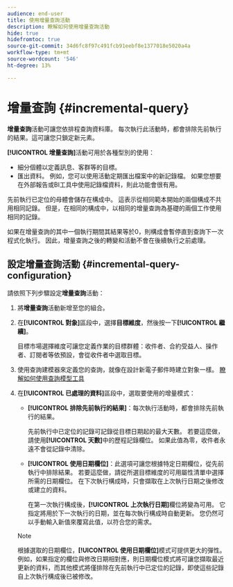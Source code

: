 ```yaml
---
audience: end-user
title: 使用增量查詢活動
description: 瞭解如何使用增量查詢活動
hide: true
hidefromtoc: true
source-git-commit: 34d6fc8f97c491fcb91eebf8e1377018e5020a4a
workflow-type: tm+mt
source-wordcount: '546'
ht-degree: 13%

---
```


# 增量查詢 {#incremental-query}

<!-- Warning : contextual help IDs are declared in /start/get-started.md-->

**增量查詢**&#x200B;活動可讓您依排程查詢資料庫。 每次執行此活動時，都會排除先前執行的結果。這可讓您只鎖定新元素。

**[!UICONTROL 增量查詢]**&#x200B;活動可用於各種型別的使用：

* 細分個體以定義訊息、客群等的目標。
* 匯出資料。 例如，您可以使用活動定期匯出檔案中的新記錄檔。 如果您想要在外部報告或BI工具中使用記錄檔資料，則此功能會很有用。

先前執行已定位的母體會儲存在構成中。 這表示從相同範本開始的兩個構成不共用相同記錄。 但是，在相同的構成中，以相同的增量查詢為基礎的兩個工作使用相同的記錄。

如果在增量查詢的其中一個執行期間其結果等於0，則構成會暫停直到查詢下一次程式化執行。 因此，增量查詢之後的轉變和活動不會在後續執行之前處理。

## 設定增量查詢活動 {#incremental-query-configuration}

請依照下列步驟設定&#x200B;**增量查詢**&#x200B;活動：

1. 將&#x200B;**增量查詢**&#x200B;活動新增至您的組合。

1. 在&#x200B;**[!UICONTROL 對象]**&#x200B;區段中，選擇&#x200B;**目標維度**，然後按一下&#x200B;**[!UICONTROL 繼續]**。

   目標市場選擇維度可讓您定義作業的目標群體：收件者、合約受益人、操作者、訂閱者等依預設，會從收件者中選取目標。<!--[Learn more about targeting dimensions](../../audience/about-recipients.md#targeting-dimensions)-->

1. 使用查詢建模器來定義您的查詢，就像在設計新電子郵件時建立對象一樣。 [瞭解如何使用查詢模型工具](../../query/query-modeler-overview.md)

1. 在&#x200B;**[!UICONTROL 已處理的資料]**&#x200B;區段中，選取要使用的增量模式：

   * **[!UICONTROL 排除先前執行的結果]**：每次執行活動時，都會排除先前執行的結果。

     先前執行中已定位的記錄可記錄從目標日期起的最大天數。 若要這麼做，請使用&#x200B;**[!UICONTROL 天數]**&#x200B;中的歷程記錄欄位。 如果此值為零，收件者永遠不會從記錄中清除。

   * **[!UICONTROL 使用日期欄位]**：此選項可讓您根據特定日期欄位，從先前執行中排除結果。 若要這麼做，請從所選目標維度的可用屬性清單中選擇所需的日期欄位。 在下次執行構成時，只會擷取在上次執行日期之後修改或建立的資料。

     在第一次執行構成後，**[!UICONTROL 上次執行日期]**&#x200B;欄位將變為可用。 它指定將用於下一次執行的日期，並在每次執行構成時自動更新。 您仍然可以手動輸入新值來覆寫此值，以符合您的需求。

   >[!NOTE]
   >
   >根據選取的日期欄位，**[!UICONTROL 使用日期欄位]**&#x200B;模式可提供更大的彈性。 例如，如果指定的欄位與修改日期相對應，則日期欄位模式將可讓您擷取最近更新的資料，而其他模式將僅排除在先前執行中已定位的記錄，即使這些記錄自上次執行構成後已被修改。

<!--

## Example {#incremental-query-example}

The following example shows the configuration of a workflow which filters every week the profiles in the Adobe Campaign database that are subscribed to the Yoga Newsletter service, to send them a welcome email.

![](../assets/incremental-query-example.png)

The workflow is made up of the following elements:

* A **[!UICONTROL Scheduler]** activity, to execute the workflow every Monday at 6 am.
* An **[!UICONTROL Incremental query]** activity, which targets all of the current subscribers during the first execution, then only the new subscribers of that week during the following executions.
* An **[!UICONTROL Email delivery]** activity.
-->
